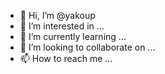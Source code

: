- 👋 Hi, I’m @yakoup
- 👀 I’m interested in ...
- 🌱 I’m currently learning ...
- 💞️ I’m looking to collaborate on ...
- 📫 How to reach me ...

<!---
yakoup/yakoup is a ✨ special ✨ repository because its `README.md` (this file) appears on your GitHub profile.
You can click the Preview link to take a look at your changes.
--->
